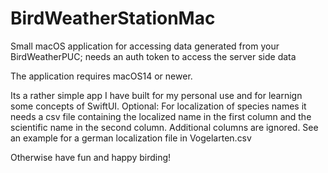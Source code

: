 # BirdWeatherStationMac
Small macOS application for accessing data generated from your BirdWeatherPUC; needs an auth token to access the server side data

The application requires macOS14 or newer.

Its a rather simple app I have built for my personal use and for learnign some concepts of SwiftUI.
Optional: For localization of species names it needs a csv file containing the localized name in the first column and the scientific name in the second column. Additional columns are ignored. See an example for a german localization file in Vogelarten.csv

Otherwise have fun and happy birding!
